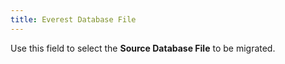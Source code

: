 ```yaml
---
title: Everest Database File
---
```



Use this field to select the **Source 
 Database File** to be migrated.
